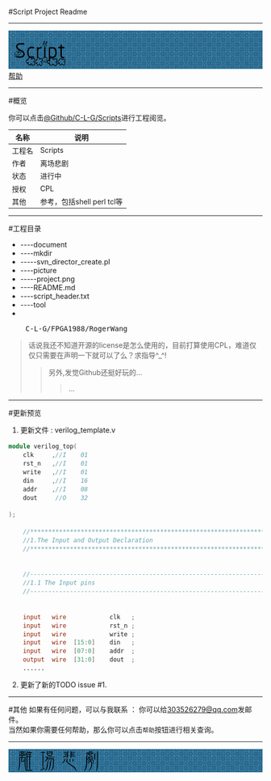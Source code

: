 #Script Project Readme
***

![Project icon](https://raw.githubusercontent.com/C-L-G/scripts/master/resource/picture/project.png)
        [帮助](https://guides.github.com/activities/hello-world/)
***
#概览

你可以点击[@Github/C-L-G/Scripts](https://github.com/C-L-G/scripts])进行工程阅览。

| 名称             	|  说明 						|
| ------------------------|--------------------|
| 工程名    			|  Scripts            		|
| 作者           	|  离场悲剧   				|
| 状态            	|  进行中                  	|
| 授权           	|  CPL                   	|
| 其他           	|  参考，包括shell perl tcl等|         

***
#工程目录

* ----document
* ----mkdir 
* -----svn_director_create.pl
* ----picture 
* -----project.png
* ----README.md
* ----script_header.txt
* ----tool
* 
<pre>
	C-L-G/FPGA1988/RogerWang
</pre>
>话说我还不知道开源的license是怎么使用的，目前打算使用CPL，难道仅仅只需要在声明一下就可以了么？求指导^_^!<br>
>>另外,发觉Github还挺好玩的...</br>
>>>... 

***
#更新预览
1. 更新文件 : verilog_template.v
```verilog
module verilog_top(
    clk     ,//I    01
    rst_n   ,//I    01
    write   ,//I    01
    din     ,//I    16
    addr    ,//I    08
    dout     //O    32

);

    //**************************************************************************************************** 
    //1.The Input and Output Declaration
    //**************************************************************************************************** 
    
    
    //---------------------------------------------------------------------------------------------------- 
    //1.1 The Input pins
    //---------------------------------------------------------------------------------------------------- 


    input   wire            clk   ;
    input   wire            rst_n ;
    input   wire            write ;
    input   wire  [15:0]    din   ;
    input   wire  [07:0]    addr  ;
    output  wire  [31:0]    dout  ;
    ......    
```
2. 更新了新的TODO issue #1.

***
#其他 
如果有任何问题，可以与我联系 ：
你可以给<303526279@qq.com>发邮件。<br>
当然如果你需要任何帮助，那么你可以点击`帮助`按钮进行相关查询。   
***
![signed](https://raw.githubusercontent.com/C-L-G/scripts/master/resource/picture/signed.png)
